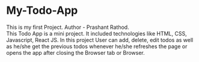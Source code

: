# My-Todo-App
This is my first Project. Author - Prashant Rathod. <br/>
This Todo App is a mini project. It included technologies like HTML, CSS, Javascript, React JS. In this project User can add, delete, edit todos as well as he/she get the previous todos whenever he/she refreshes the page or opens the app after closing the Browser tab or Browser.
